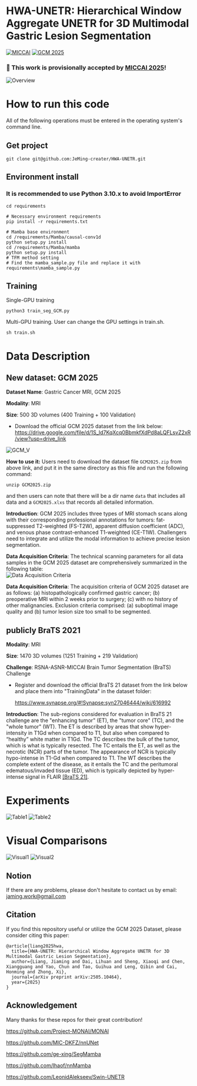 # HWA-UNETR: Hierarchical Window Aggregate UNETR for 3D Multimodal Gastric Lesion Segmentation

[![MICCAI](https://img.shields.io/badge/MICCAI-Target_Conference-blue.svg)](https://miccai.org/)
[![GCM 2025](https://img.shields.io/badge/Dataset_Reference-Awesome_Medical_Dataset-orange.svg)](https://drive.google.com/file/d/1S_ld7KqXcq0BbmkfXdPd8aLQFLsvZ2xR/view?usp=drive_link)

### 🎉 This work is provisionally accepted by [MICCAI 2025](https://conferences.miccai.org/2025/en/default.asp)!

![Overview](./img/Overview.jpg)


# How to run this code
All of the following operations must be entered in the operating system's command line.

## Get project
```
git clone git@github.com:JeMing-creater/HWA-UNETR.git
```

## Environment install
### It is recommended to use Python 3.10.x to avoid ImportError

```
cd requirements

# Necessary environment requirements
pip install -r requirements.txt

# Mamba base environment
cd /requirements/Mamba/causal-conv1d
python setup.py install
cd /requirements/Mamba/mamba
python setup.py install
# TFM method setting
# Find the mamba_sample.py file and replace it with requirements\mamba_sample.py
```

## Training
Single-GPU training
```
python3 train_seg_GCM.py
```
Multi-GPU training. User can change the GPU settings in train.sh. 
```
sh train.sh
```


# Data Description
## New dataset:  GCM 2025
**Dataset Name**: Gastric Cancer MRI, GCM 2025

**Modality**: MRI

**Size**: 500 3D volumes (400 Training + 100 Validation)

- Download the official GCM 2025 dataset from the link below: <br>
    https://drive.google.com/file/d/1S_ld7KqXcq0BbmkfXdPd8aLQFLsvZ2xR/view?usp=drive_link

![GCM_V](./img/GCM_V.jpg)

**How to use it:**
Users need to download the dataset file `GCM2025.zip` from above link, and put it in the same directory as this file and run the following command:
```
unzip GCM2025.zip
```
and then users can note that there will be a dir name `data` that includes all data and a `GCM2025.xlxs` that records all detailed information.

**Introduction**: GCM 2025 includes three types of MRI stomach scans along with their corresponding professional annotations for tumors: fat-suppressed T2-weighted (FS-T2W), apparent diffusion coefficient (ADC), and venous phase contrast-enhanced T1-weighted (CE-T1W). Challengers need to integrate and utilize the modal information to achieve precise lesion segmentation.

**Data Acquisition Criteria**: The technical scanning parameters for all data samples in the GCM 2025 dataset are comprehensively summarized in the following table:<br>
![Data Acquisition Criteria](./img/DAC.jpg)

**Data Acquisition Criteria**: The acquisition criteria of GCM 2025 dataset are as follows: (a) histopathologically confirmed gastric cancer; (b) preoperative MRI within 2 weeks prior to surgery; (c) with no history of other malignancies. Exclusion criteria comprised: (a) suboptimal image quality and (b) tumor lesion size too small to be segmented. <br>



## publicly BraTS 2021

**Modality**: MRI

**Size**: 1470 3D volumes (1251 Training + 219 Validation)

**Challenge**: RSNA-ASNR-MICCAI Brain Tumor Segmentation (BraTS) Challenge

- Register and download the official BraTS 21 dataset from the link below and place them into "TrainingData" in the dataset folder:

  https://www.synapse.org/#!Synapse:syn27046444/wiki/616992

**Introduction**: The sub-regions considered for evaluation in BraTS 21 challenge are the "enhancing tumor" (ET), the "tumor core" (TC), and the "whole tumor" (WT). The ET is described by areas that show hyper-intensity in T1Gd when compared to T1, but also when compared to “healthy” white matter in T1Gd. The TC describes the bulk of the tumor, which is what is typically resected. The TC entails the ET, as well as the necrotic (NCR) parts of the tumor. The appearance of NCR is typically hypo-intense in T1-Gd when compared to T1. The WT describes the complete extent of the disease, as it entails the TC and the peritumoral edematous/invaded tissue (ED), which is typically depicted by hyper-intense signal in FLAIR [[BraTS 21]](http://braintumorsegmentation.org/).

# Experiments
![Table1](./img/Table1.jpg)
![Table2](./img/Table2.jpg)

# Visual Comparisons 
![Visual1](./img/Visual.png)
![Visual2](./img/Heatmap.png)

## Notion
If there are any problems, please don't hesitate to contact us by email: [jaming.work@gmail.com
](mailto:jaming.work@gmail.com
)

## Citation
If you find this repository useful or utilize the GCM 2025 Dataset, please consider citing this paper:
```
@article{liang2025hwa,
  title={HWA-UNETR: Hierarchical Window Aggregate UNETR for 3D Multimodal Gastric Lesion Segmentation},
  author={Liang, Jiaming and Dai, Lihuan and Sheng, Xiaoqi and Chen, Xiangguang and Yao, Chun and Tao, Guihua and Leng, Qibin and Cai, Honming and Zhong, Xi},
  journal={arXiv preprint arXiv:2505.10464},
  year={2025}
}
```

## Acknowledgement
Many thanks for these repos for their great contribution!

https://github.com/Project-MONAI/MONAI

https://github.com/MIC-DKFZ/nnUNet

https://github.com/ge-xing/SegMamba

https://github.com/lhaof/nnMamba

https://github.com/LeonidAlekseev/Swin-UNETR


